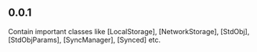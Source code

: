 ## 0.0.1

Contain important classes like [LocalStorage], [NetworkStorage], [StdObj], [StdObjParams], 
[SyncManager], [Synced] etc.

